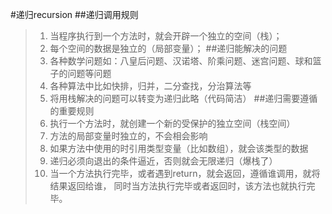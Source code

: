#递归recursion
##递归调用规则
>1. 当程序执行到一个方法时，就会开辟一个独立的空间（栈）；
>2. 每个空间的数据是独立的（局部变量）；
##递归能解决的问题
>1. 各种数学问题如：八皇后问题、汉诺塔、阶乘问题、迷宫问题、球和篮子的问题等问题
>2. 各种算法中比如快排，归并，二分查找，分治算法等
>3. 将用栈解决的问题可以转变为递归此略（代码简洁）
##递归需要遵循的重要规则
>1. 执行一个方法时，就创建一个新的受保护的独立空间（栈空间）
>2. 方法的局部变量时独立的，不会相会影响
>3. 如果方法中使用的时引用类型变量（比如数组），就会该类型的数据
>4. 递归必须向退出的条件逼近，否则就会无限递归（爆栈了）
>5. 当一个方法执行完毕，或者遇到return，就会返回，遵循谁调用，就将结果返回给谁，
>同时当方法执行完毕或者返回时，该方法也就执行完毕。
>